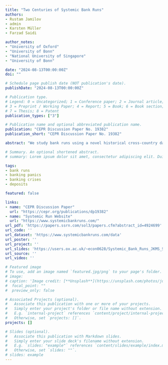 ```yaml
---
title: "Two Centuries of Systemic Bank Runs"
authors:
- Rustam Jamilov
- admin
- Karsten Müller
- Farzad Saidi

author_notes:
- "University of Oxford"
- "University of Bonn"
- "National University of Singapore"
- "University of Bonn"

date: "2024-08-13T00:00:00Z"
doi: ""

# Schedule page publish date (NOT publication's date).
publishDate: "2024-08-13T00:00:00Z"

# Publication type.
# Legend: 0 = Uncategorized; 1 = Conference paper; 2 = Journal article;
# 3 = Preprint / Working Paper; 4 = Report; 5 = Book; 6 = Book section;
# 7 = Thesis; 8 = Patent
publication_types: ["3"]

# Publication name and optional abbreviated publication name.
publication: "CEPR Discussion Paper No. 19382"
publication_short: "CEPR Discussion Paper No. 19382"

abstract: "We study bank runs using a novel historical cross-country dataset that covers 184 countries since 1800 and combines a new narrative chronology with statistical indicators of bank deposit withdrawals. We document the following facts: (i) the unconditional likelihood of a bank run is 1.9%, and that of significant deposit withdrawals is 12.5%; (ii) systemic bank runs—those that are accompanied by deposit withdrawals—are associated with substantially larger output losses than non-systemic runs or deposit contractions alone; (iii) bank runs are contractionary even when they are not triggered by fundamental causes, banks are well-capitalized, and there is no evidence of a crisis or widespread failures in the banking sector; (iv) in both historical and contemporary episodes, depositors tend to run on highly leveraged banks, which leads to a credit crunch and a reallocation of deposits across banks; and (v) liability guarantees are associated with lower output losses after systemic runs, while having a lender of last resort or deposit insurance reduces the probability of a run becoming systemic. Overall, our findings highlight a key role of sudden bank liability disruptions in economic  fluctuations, over and above other sources of financial fragility."

# Summary. An optional shortened abstract.
# summary: Lorem ipsum dolor sit amet, consectetur adipiscing elit. Duis posuere tellus ac convallis placerat. Proin tincidunt magna sed ex sollicitudin condimentum.

tags:
- bank runs 
- banking panics
- banking crises
- deposits

featured: false

links:
- name: "CEPR Discussion Paper"
  url: "https://cepr.org/publications/dp19382"
- name: "Systemic Run Website"
  url: "https://www.systemicbankruns.com/"
url_pdf: 'https://papers.ssrn.com/sol3/papers.cfm?abstract_id=4924699'
url_code: ''
url_dataset: 'https://www.systemicbankruns.com/data'
url_poster: ''
url_project: ''
url_slides: 'https://users.ox.ac.uk/~econ0628/Systemic_Bank_Runs_JKMS_Slides.pdf'
url_source: ''
url_video: ''

# Featured image
# To use, add an image named `featured.jpg/png` to your page's folder. 
# image:
# caption: 'Image credit: [**Unsplash**](https://unsplash.com/photos/jdD8gXaTZsc)'
#  focal_point: ""
#  preview_only: false

# Associated Projects (optional).
#   Associate this publication with one or more of your projects.
#   Simply enter your project's folder or file name without extension.
#   E.g. `internal-project` references `content/project/internal-project/index.md`.
#   Otherwise, set `projects: []`.
projects: []

# Slides (optional).
#   Associate this publication with Markdown slides.
#   Simply enter your slide deck's filename without extension.
#   E.g. `slides: "example"` references `content/slides/example/index.md`.
#   Otherwise, set `slides: ""`.
# slides: example
---
```


<!-- {{% callout note %}}
Click the *Cite* button above to demo the feature to enable visitors to import publication metadata into their reference management software.
{{% /callout %}}

{{% callout note %}}
Create your slides in Markdown - click the *Slides* button to check out the example.
{{% /callout %}} -->

<!-- Supplementary notes can be added here, including [code, math, and images](https://wowchemy.com/docs/writing-markdown-latex/). -->

<!-- **Draft coming soon**. -->